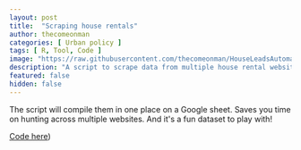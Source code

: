 ```yaml
---
layout: post
title:  "Scraping house rentals"
author: thecomeonman
categories: [ Urban policy ]
tags: [ R, Tool, Code ]
image: "https://raw.githubusercontent.com/thecomeonman/HouseLeadsAutomation/master/Screenshots/SheetExample.png"
description: "A script to scrape data from multiple house rental websites"
featured: false
hidden: false
---
```


The script will compile them in one place on a Google sheet. Saves you time on hunting across multiple websites. And it's a fun dataset to play with!

[Code here](https://github.com/thecomeonman/HouseLeadsAutomation))